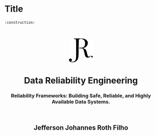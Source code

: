 # Title

```admonish warning title="Page under construction"
:construction:
```

<br />
<p align="center">
  <a href="https://github.com/jeffersonroth">
    <img src="./assets/images/logo.svg" alt="Logo" width="80" height="80">
  </a>
  <h1 align="center">Data Reliability Engineering</h1>
  <h3 align="center">Reliability Frameworks: Building Safe, Reliable, and Highly Available Data Systems.</h3>
  <br />
  <h2 align="center">Jefferson Johannes Roth Filho</h2>
</p>
